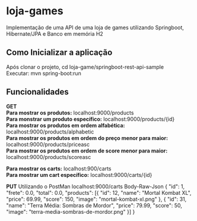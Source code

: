 # loja-games
Implementação de uma API de uma loja de games utilizando Springboot, Hibernate/JPA e Banco em memória H2

## Como Inicializar a aplicação
Após clonar o projeto, cd loja-game/springboot-rest-api-sample<br/>
Executar: mvn spring-boot:run

## Funcionalidades
**GET**<br/>
**Para mostrar os produtos:**  localhost:9000/products<br/>
**Para monstrar um produto específico:** localhost:9000/products/{id}<br/>
**Para mostrar os produtos em ordem alfabética:** localhost:9000/products/alphabetic<br/>
**Para mostrar os produtos em ordem do preço menor para maior:** localhost:9000/products/priceasc<br/>
**Para mostrar os produtos em ordem de score menor para maior:** localhost:9000/products/scoreasc<br/>

**Para mostrar os carts:** localhost:900/carts<br/>
**Para mostrar um cart específico:** localhost:9000/carts/{id}<br/>

**PUT**
Utilizando o PostMan
localhost:9000/carts
Body-Raw-Json
{
    "id": 1,
    "frete": 0.0,
    "total": 0.0,
    "products": [{
        "id": 12,
        "name": "Mortal Kombat XL",
        "price": 69.99,
        "score": 150,
        "image": "mortal-kombat-xl.png"
    },
    {
        "id": 31,
        "name": "Terra Média: Sombras de Mordor",
        "price": 79.99,
        "score": 50,
        "image": "terra-media-sombras-de-mordor.png"
    }]
}


